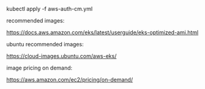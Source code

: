kubectl apply -f aws-auth-cm.yml

recommended images:

https://docs.aws.amazon.com/eks/latest/userguide/eks-optimized-ami.html

ubuntu recommended images:

https://cloud-images.ubuntu.com/aws-eks/


image pricing on demand:

https://aws.amazon.com/ec2/pricing/on-demand/
